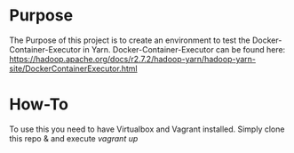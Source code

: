 # Purpose
The Purpose of this project is to create an environment to test the Docker-Container-Executor in Yarn. Docker-Container-Executor can be found here: https://hadoop.apache.org/docs/r2.7.2/hadoop-yarn/hadoop-yarn-site/DockerContainerExecutor.html

# How-To
To use this you need to have Virtualbox and Vagrant installed.
Simply clone this repo & and execute *vagrant up*

